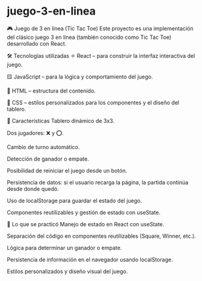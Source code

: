 # juego-3-en-linea

🎮 Juego de 3 en línea (Tic Tac Toe)
Este proyecto es una implementación del clásico juego 3 en línea (también conocido como Tic Tac Toe) desarrollado con React.

🛠️ Tecnologías utilizadas
⚛️ React – para construir la interfaz interactiva del juego.

🟨 JavaScript – para la lógica y comportamiento del juego.

🧱 HTML – estructura del contenido.

🎨 CSS – estilos personalizados para los componentes y el diseño del tablero.

🎯 Características
Tablero dinámico de 3x3.

Dos jugadores: ❌ y ⭕.

Cambio de turno automático.

Detección de ganador o empate.

Posibilidad de reiniciar el juego desde un botón.

Persistencia de datos: si el usuario recarga la página, la partida continúa desde donde quedó.

Uso de localStorage para guardar el estado del juego.

Componentes reutilizables y gestión de estado con useState.

🧠 Lo que se practicó
Manejo de estado en React con useState.

Separación del código en componentes reutilizables (Square, Winner, etc.).

Lógica para determinar un ganador o empate.

Persistencia de información en el navegador usando localStorage.

Estilos personalizados y diseño visual del juego.
